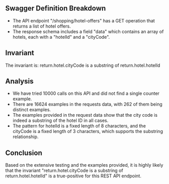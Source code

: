 ## Swagger Definition Breakdown
- The API endpoint "/shopping/hotel-offers" has a GET operation that returns a list of hotel offers.
- The response schema includes a field "data" which contains an array of hotels, each with a "hotelId" and a "cityCode".

## Invariant
The invariant is: return.hotel.cityCode is a substring of return.hotel.hotelId

## Analysis
- We have tried 10000 calls on this API and did not find a single counter example.
- There are 16624 examples in the requests data, with 262 of them being distinct examples.
- The examples provided in the request data show that the city code is indeed a substring of the hotel ID in all cases.
- The pattern for hotelId is a fixed length of 8 characters, and the cityCode is a fixed length of 3 characters, which supports the substring relationship.

## Conclusion
Based on the extensive testing and the examples provided, it is highly likely that the invariant "return.hotel.cityCode is a substring of return.hotel.hotelId" is a true-positive for this REST API endpoint.
